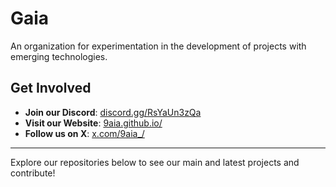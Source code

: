 # Gaia

An organization for experimentation in the development of projects with emerging technologies.

## Get Involved
- **Join our Discord**: [discord.gg/RsYaUn3zQa](https://discord.gg/RsYaUn3zQa)
- **Visit our Website**: [9aia.github.io/](https://9aia.github.io/)
- **Follow us on X**: [x.com/9aia_/](https://x.com/9aia_/)

---

Explore our repositories below to see our main and latest projects and contribute!
